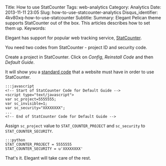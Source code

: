Title: How to use StatCounter
Tags: web-analytics
Category: Analytics
Date: 2013-11-11 23:05
Slug: how-to-use-statcounter-analytics
Disqus_identifier: 4kv80xq-how-to-use-statcounter
Subtitle:
Summary: Elegant Pelican theme supports StatCounter out of
the box. This articles describes how to set them up.
Keywords:

Elegant has support for popular web tracking service,
[StatCounter](http://statcounter.com/).

You need two codes from StatCounter - project ID and security code.

Create a project in StatCounter. Click on _Config_, _Reinstall Code_ and then
_Default Guide_.

It will show you a [standard
code](http://statcounter.com/support/knowledge-base/14/)
that a website must have in order to use StatCounter.

    :::javascript
    <!-- Start of StatCounter Code for Default Guide -->
    <script type="text/javascript">
    var sc_project=5555555;
    var sc_invisible=1;
    var sc_security="XXXXXXXX";
    ...
    <!-- End of StatCounter Code for Default Guide -->

Assign `sc_project` value to `STAT_COUNTER_PROJECT` and `sc_security` to `STAT_COUNTER_SECURITY`.

    :::python
    STAT_COUNTER_PROJECT = 5555555
    STAT_COUNTER_SECURITY = u'XXXXXXXX'

That's it. Elegant will take care of the rest.
